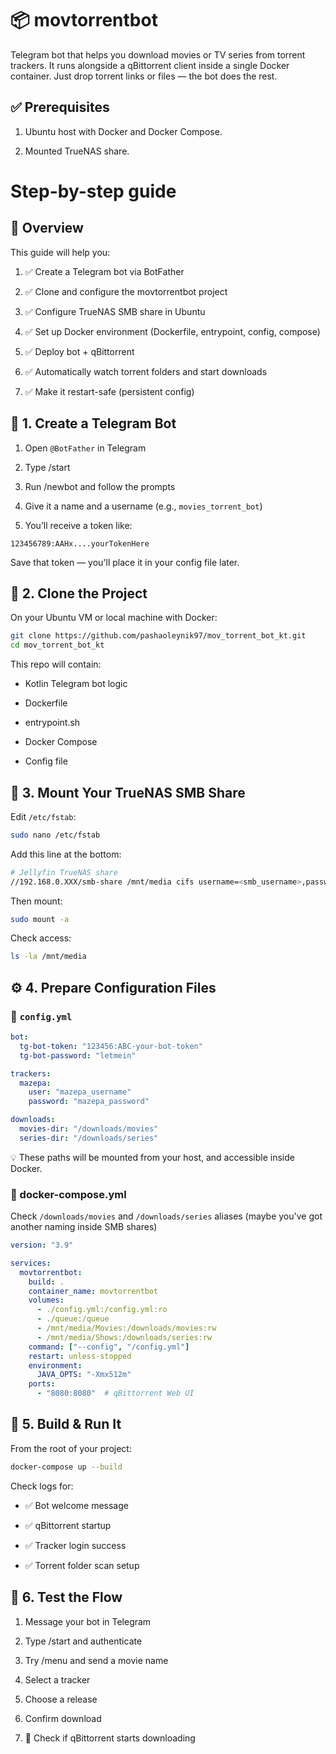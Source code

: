 # 📦 movtorrentbot

Telegram bot that helps you download movies or TV series from torrent trackers. It runs alongside a qBittorrent client inside a single Docker container. Just drop torrent links or files — the bot does the rest.

## ✅ Prerequisites

1. Ubuntu host with Docker and Docker Compose.

2. Mounted TrueNAS share.

# Step-by-step guide

## 🧭 Overview

This guide will help you:

1. ✅ Create a Telegram bot via BotFather

2. ✅ Clone and configure the movtorrentbot project

3. ✅ Configure TrueNAS SMB share in Ubuntu

4. ✅ Set up Docker environment (Dockerfile, entrypoint, config, compose)

5. ✅ Deploy bot + qBittorrent

6. ✅ Automatically watch torrent folders and start downloads

7. ✅ Make it restart-safe (persistent config)

## 🧱 1. Create a Telegram Bot

1. Open `@BotFather` in Telegram

2. Type /start

3. Run /newbot and follow the prompts

4. Give it a name and a username (e.g., `movies_torrent_bot`)

5. You’ll receive a token like:

```
123456789:AAHx....yourTokenHere
```

Save that token — you'll place it in your config file later.

## 📁 2. Clone the Project

On your Ubuntu VM or local machine with Docker:

```bash
git clone https://github.com/pashaoleynik97/mov_torrent_bot_kt.git
cd mov_torrent_bot_kt
```

This repo will contain:

- Kotlin Telegram bot logic

- Dockerfile

- entrypoint.sh

- Docker Compose

- Config file

## 🔗 3. Mount Your TrueNAS SMB Share

Edit `/etc/fstab`:

```bash
sudo nano /etc/fstab
```

Add this line at the bottom:

```bash
# Jellyfin TrueNAS share
//192.168.0.XXX/smb-share /mnt/media cifs username=<smb_username>,password='<smb_password>',uid=1000,gid=1000,dir_mode=0775,file_mode=0664 0 0
```

Then mount:

```bash
sudo mount -a
```

Check access:

```bash
ls -la /mnt/media
```

## ⚙️ 4. Prepare Configuration Files

### 🔧 `config.yml`

```yaml
bot:
  tg-bot-token: "123456:ABC-your-bot-token"
  tg-bot-password: "letmein"

trackers:
  mazepa:
    user: "mazepa_username"
    password: "mazepa_password"

downloads:
  movies-dir: "/downloads/movies"
  series-dir: "/downloads/series"
```

💡 These paths will be mounted from your host, and accessible inside Docker.

### 🧩 docker-compose.yml

Check `/downloads/movies` and `/downloads/series` aliases (maybe you've got another naming inside SMB shares)

```yaml
version: "3.9"

services:
  movtorrentbot:
    build: .
    container_name: movtorrentbot
    volumes:
      - ./config.yml:/config.yml:ro
      - ./queue:/queue
      - /mnt/media/Movies:/downloads/movies:rw
      - /mnt/media/Shows:/downloads/series:rw
    command: ["--config", "/config.yml"]
    restart: unless-stopped
    environment:
      JAVA_OPTS: "-Xmx512m"
    ports:
      - "8080:8080"  # qBittorrent Web UI
```

## 🚀 5. Build & Run It

From the root of your project:

```bash
docker-compose up --build
```

Check logs for:

- ✅ Bot welcome message

- ✅ qBittorrent startup

- ✅ Tracker login success

- ✅ Torrent folder scan setup

## 🧪 6. Test the Flow

1. Message your bot in Telegram

2. Type /start and authenticate

3. Try /menu and send a movie name

4. Select a tracker

5. Choose a release

6. Confirm download

7. 🎉 Check if qBittorrent starts downloading